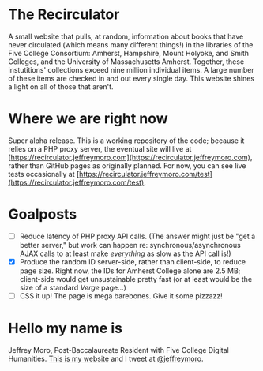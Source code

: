 # The Recirculator

A small website that pulls, at random, information about books that have never circulated (which means many different things!) in the libraries of the Five College Consortium: Amherst, Hampshire, Mount Holyoke, and Smith Colleges, and the University of Massachusetts Amherst. Together, these instutitions' collections exceed nine million individual items. A large number of these items are checked in and out every single day. This website shines a light on all of those that aren't.

# Where we are right now

Super alpha release. This is a working repository of the code; because it relies on a PHP proxy server, the eventual site will live at [https://recirculator.jeffreymoro.com](https://recirculator.jeffreymoro.com), rather than GitHub pages as originally planned. For now, you can see live tests occasionally at [https://recirculator.jeffreymoro.com/test](https://recirculator.jeffreymoro.com/test).

# Goalposts

- [ ] Reduce latency of PHP proxy API calls. (The answer might just be "get a better server," but work can happen re: synchronous/asynchronous AJAX calls to at least make *everything* as slow as the API call is!)
- [x] Produce the random ID server-side, rather than client-side, to reduce page size. Right now, the IDs for Amherst College alone are 2.5 MB; client-side would get unsustainable pretty fast (or at least would be the size of a standard *Verge* page...)
- [ ] CSS it up! The page is mega barebones. Give it some pizzazz!

# Hello my name is

Jeffrey Moro, Post-Baccalaureate Resident with Five College Digital Humanities. [This is my website](http://jeffreymoro.com) and I tweet at [@jeffreymoro](http://www.twitter.com/jeffreymoro). 
